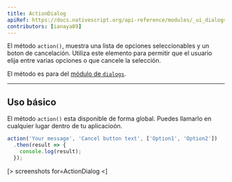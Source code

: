 ```yaml
---
title: ActionDialog
apiRef: https://docs.nativescript.org/api-reference/modules/_ui_dialogs_#action
contributors: [ianaya89]
---
```


El método `action()`, muestra una lista de opciones seleccionables y un boton de cancelación. Utiliza este elemento para permitir que el usuario elija entre varias opciones o que cancele la selección.

El método es para del [módulo de `dialogs`](https://docs.nativescript.org/api-reference/modules/_ui_dialogs_).

---

## Uso básico

El método `action()` esta disponible de forma global. Puedes llamarlo en cualquier lugar dentro de tu aplicacioón.

```JavaScript
action('Your message', 'Cancel button text', ['Option1', 'Option2'])
  .then(result => {
    console.log(result);
  });
```

[> screenshots for=ActionDialog <]
